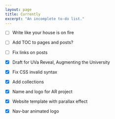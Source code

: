 ```yaml
---
layout: page
title: Currently
excerpt: "An incomplete to-do list."
---
```


- [ ] Write like your house is on fire
- [ ] Add TOC to pages and posts?
- [ ] Fix links on posts


- [X] Draft for UVa Reveal, Augmenting the University
- [X] Fix CSS invalid syntax
- [X] Add collections
- [X] Name and logo for AR project
- [X] Website template with parallax effect
- [X] Nav-bar animated logo

